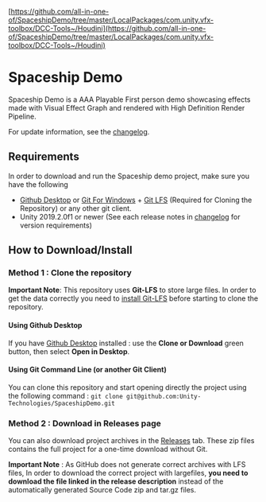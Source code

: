 [https://github.com/all-in-one-of/SpaceshipDemo/tree/master/LocalPackages/com.unity.vfx-toolbox/DCC-Tools~/Houdini](https://github.com/all-in-one-of/SpaceshipDemo/tree/master/LocalPackages/com.unity.vfx-toolbox/DCC-Tools~/Houdini)

# Spaceship Demo

Spaceship Demo is a AAA Playable First person demo showcasing effects made with Visual Effect Graph and rendered with High Definition Render Pipeline.

For update information, see the [changelog](https://github.com/Unity-Technologies/SpaceshipDemo/blob/master/CHANGELOG.md).

## Requirements

In order to download and run the Spaceship demo project, make sure you have the following
* [Github Desktop](https://desktop.github.com/) or [Git For Windows](https://git-scm.com/download/win) + [Git LFS](https://git-lfs.github.com/) (Required for Cloning the Repository) or any other git client.
* Unity 2019.2.0f1 or newer (See each release notes in [changelog](https://github.com/Unity-Technologies/SpaceshipDemo/blob/master/CHANGELOG.md) for version requirements)

## How to Download/Install

### Method 1 : Clone the repository

**Important Note**: This repository uses **Git-LFS** to store large files. In order to get the data correctly you need to [install Git-LFS](https://git-lfs.github.com/) before starting to clone the repository.

#### Using Github Desktop

If you have [Github Desktop](https://desktop.github.com/) installed :  use the **Clone or Download** green button, then select **Open in Desktop**.

#### Using Git Command Line (or another Git Client)

You can clone this repository and start opening directly the project using the following command : `git clone git@github.com:Unity-Technologies/SpaceshipDemo.git`

### Method 2 : Download in Releases page

You can also download project archives in the [Releases](https://github.com/Unity-Technologies/SpaceshipDemo/releases) tab. These zip files contains the full project for a one-time download without Git. 

**Important Note** : As GitHub does not generate correct archives with LFS files, In order to download the correct project with largefiles, **you need to download the file linked in the release description** instead of the automatically generated Source Code zip and tar.gz files.

